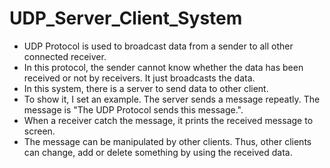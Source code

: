 # UDP_Server_Client_System
- UDP Protocol is used to broadcast data from a sender to all other connected receiver.
- In this protocol, the sender cannot know whether the data has been received or not by receivers. It just broadcasts the data.
- In this system, there is a server to send data to other client.
- To show it, I set an example. The server sends a message repeatly. The message is "The UDP Protocol sends this message.".
- When a receiver catch the message, it prints the received message to screen.
- The message can be manipulated by other clients. Thus, other clients can change, add or delete something by using the received data.
